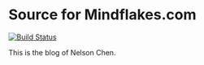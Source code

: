 # Source for Mindflakes.com

[![Build Status](https://travis-ci.org/nelsonjchen/mindflakes.com.svg?branch=master)](https://travis-ci.org/nelsonjchen/mindflakes.com)

This is the blog of Nelson Chen.
